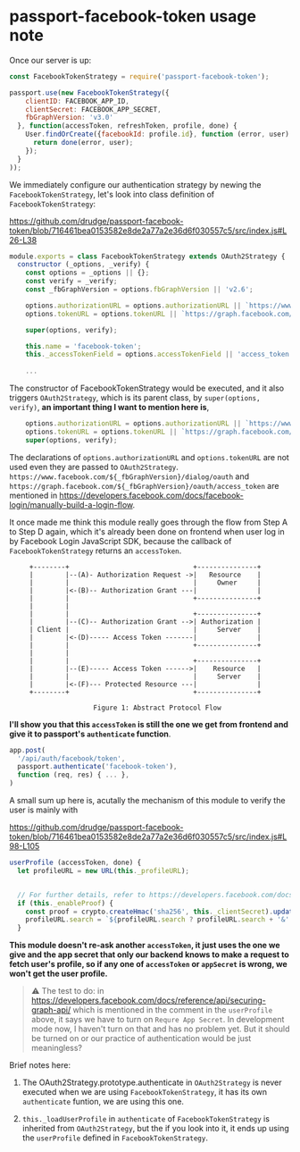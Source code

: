 # passport-facebook-token usage note

Once our server is up:

```js
const FacebookTokenStrategy = require('passport-facebook-token');

passport.use(new FacebookTokenStrategy({
    clientID: FACEBOOK_APP_ID,
    clientSecret: FACEBOOK_APP_SECRET,
    fbGraphVersion: 'v3.0'
  }, function(accessToken, refreshToken, profile, done) {
    User.findOrCreate({facebookId: profile.id}, function (error, user) {
      return done(error, user);
    });
  }
));
```
We immediately configure our authentication strategy by newing the `FacebookTokenStrategy`, let's look into class definition of `FacebookTokenStrategy`:

https://github.com/drudge/passport-facebook-token/blob/716461bea0153582e8de2a77a2e36d6f030557c5/src/index.js#L26-L38

```js
module.exports = class FacebookTokenStrategy extends OAuth2Strategy {
  constructor (_options, _verify) {
    const options = _options || {};
    const verify = _verify;
    const _fbGraphVersion = options.fbGraphVersion || 'v2.6';

    options.authorizationURL = options.authorizationURL || `https://www.facebook.com/${_fbGraphVersion}/dialog/oauth`;
    options.tokenURL = options.tokenURL || `https://graph.facebook.com/${_fbGraphVersion}/oauth/access_token`;

    super(options, verify);

    this.name = 'facebook-token';
    this._accessTokenField = options.accessTokenField || 'access_token';
    
    ...
```
The constructor of FacebookTokenStrategy would be executed, and it also triggers `OAuth2Strategy`, which is its parent class, by `super(options, verify)`, **an important thing I want to mention here is**,

```js
    options.authorizationURL = options.authorizationURL || `https://www.facebook.com/${_fbGraphVersion}/dialog/oauth`;
    options.tokenURL = options.tokenURL || `https://graph.facebook.com/${_fbGraphVersion}/oauth/access_token`;
    super(options, verify);
```
The declarations of `options.authorizationURL` and `options.tokenURL` are not used even they are passed to `OAuth2Strategy`. `https://www.facebook.com/${_fbGraphVersion}/dialog/oauth` and `https://graph.facebook.com/${_fbGraphVersion}/oauth/access_token` are mentioned in https://developers.facebook.com/docs/facebook-login/manually-build-a-login-flow.

It once made me think this module really goes through the flow from Step A to Step D again, which it's already been done on frontend when user log in by Facebook Login JavaScript SDK, because the callback of `FacebookTokenStrategy` returns an `accessToken`.

```
     +--------+                               +---------------+
     |        |--(A)- Authorization Request ->|   Resource    |
     |        |                               |     Owner     |
     |        |<-(B)-- Authorization Grant ---|               |
     |        |                               +---------------+
     |        |
     |        |                               +---------------+
     |        |--(C)-- Authorization Grant -->| Authorization |
     | Client |                               |     Server    |
     |        |<-(D)----- Access Token -------|               |
     |        |                               +---------------+
     |        |
     |        |                               +---------------+
     |        |--(E)----- Access Token ------>|    Resource   |
     |        |                               |     Server    |
     |        |<-(F)--- Protected Resource ---|               |
     +--------+                               +---------------+

                     Figure 1: Abstract Protocol Flow
```

**I'll show you that this `accessToken` is still the one we get from frontend and give it to passport's `authenticate` function**.

```js
app.post(
  '/api/auth/facebook/token',
  passport.authenticate('facebook-token'),
  function (req, res) { ... },
)
```

A small sum up here is, acutally the mechanism of this module to verify the user is mainly with

https://github.com/drudge/passport-facebook-token/blob/716461bea0153582e8de2a77a2e36d6f030557c5/src/index.js#L98-L105

```js
userProfile (accessToken, done) {
  let profileURL = new URL(this._profileURL);


  // For further details, refer to https://developers.facebook.com/docs/reference/api/securing-graph-api/
  if (this._enableProof) {
    const proof = crypto.createHmac('sha256', this._clientSecret).update(accessToken).digest('hex');
    profileURL.search = `${profileURL.search ? profileURL.search + '&' : ''}appsecret_proof=${encodeURIComponent(proof)}`;
  }
```
**This module doesn't re-ask another `accessToken`, it just uses the one we give and the app secret that only our backend knows to make a request to fetch user's profile, so if any one of `accessToken` or `appSecret` is wrong, we won't get the user profile.**

> :warning: The test to do: in https://developers.facebook.com/docs/reference/api/securing-graph-api/ which is mentioned in the comment in the `userProfile` above, it says we have to turn on `Requre App Secret`. In development mode now, I haven't turn on that and has no problem yet. But it should be turned on or our practice of authentication would be just meaningless?

Brief notes here:
1. The OAuth2Strategy.prototype.authenticate in `OAuth2Strategy` is never executed when we are using `FacebookTokenStrategy`, it has its own `authenticate` funtion, we are using this one.

2. `this._loadUserProfile` in `authenticate` of `FacebookTokenStrategy` is inherited from `OAuth2Strategy`, but the if you look into it, it ends up using the `userProfile` defined in `FacebookTokenStrategy`.
